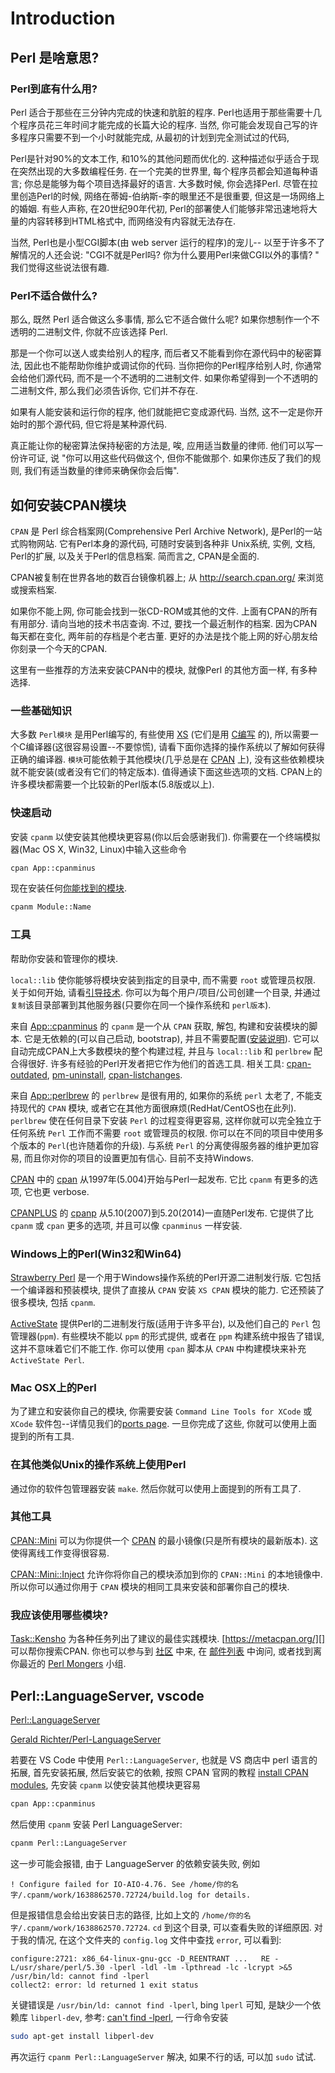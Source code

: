 # Introduction

## Perl 是啥意思?

### Perl到底有什么用?

Perl 适合于那些在三分钟内完成的快速和肮脏的程序.
Perl也适用于那些需要十几个程序员花三年时间才能完成的长篇大论的程序.
当然, 你可能会发现自己写的许多程序只需要不到一个小时就能完成, 从最初的计划到完全测试过的代码,

Perl是针对90%的文本工作, 和10%的其他问题而优化的.
这种描述似乎适合于现在突然出现的大多数编程任务.
在一个完美的世界里, 每个程序员都会知道每种语言; 你总是能够为每个项目选择最好的语言.
大多数时候, 你会选择Perl. 尽管在拉里创造Perl的时候, 网络在蒂姆-伯纳斯-李的眼里还不是很重要, 但这是一场网络上的婚姻.
有些人声称, 在20世纪90年代初, Perl的部署使人们能够非常迅速地将大量的内容转移到HTML格式中, 而网络没有内容就无法存在.

当然, Perl也是小型CGI脚本(由 web server 运行的程序)的宠儿--
以至于许多不了解情况的人还会说: "CGI不就是Perl吗? 你为什么要用Perl来做CGI以外的事情? "
我们觉得这些说法很有趣.

### Perl不适合做什么?

那么, 既然 Perl 适合做这么多事情, 那么它不适合做什么呢? 如果你想制作一个不透明的二进制文件, 你就不应该选择 Perl.

那是一个你可以送人或卖给别人的程序, 而后者又不能看到你在源代码中的秘密算法, 因此也不能帮助你维护或调试你的代码.
当你把你的Perl程序给别人时, 你通常会给他们源代码, 而不是一个不透明的二进制文件.
如果你希望得到一个不透明的二进制文件, 那么我们必须告诉你, 它们并不存在.

如果有人能安装和运行你的程序, 他们就能把它变成源代码.
当然, 这不一定是你开始时的那个源代码, 但它将是某种源代码.

真正能让你的秘密算法保持秘密的方法是, 唉, 应用适当数量的律师.
他们可以写一份许可证, 说 "你可以用这些代码做这个, 但你不能做那个. 如果你违反了我们的规则, 我们有适当数量的律师来确保你会后悔".

## 如何安装CPAN模块

`CPAN` 是 Perl 综合档案网(Comprehensive Perl Archive Network), 是Perl的一站式购物网站.
它有Perl本身的源代码, 可随时安装到各种非 Unix系统, 实例, 文档, Perl的扩展, 以及关于Perl的信息档案.
简而言之, CPAN是全面的.

CPAN被复制在世界各地的数百台镜像机器上;
从 http://search.cpan.org/ 来浏览或搜索档案.

如果你不能上网, 你可能会找到一张CD-ROM或其他的文件. 上面有CPAN的所有有用部分.
请向当地的技术书店查询. 不过, 要找一个最近制作的档案.
因为CPAN每天都在变化, 两年前的存档是个老古董.
更好的办法是找个能上网的好心朋友给你刻录一个今天的CPAN.

这里有一些推荐的方法来安装CPAN中的模块, 就像Perl 的其他方面一样, 有多种选择.

### 一些基础知识

[XS]: https://perldoc.perl.org/perlxs
[C编写]: https://en.wikipedia.org/wiki/C_(programming_language)
[CPAN]: https://www.cpan.org/

大多数 `Perl模块` 是用Perl编写的, 有些使用 [XS][] (它们是用 [C编写][] 的), 所以需要一个C编译器(这很容易设置--不要惊慌),
请看下面你选择的操作系统以了解如何获得正确的编译器.
`模块`可能依赖于其他模块(几乎总是在 [CPAN][] 上), 没有这些依赖模块就不能安装(或者没有它们的特定版本). 值得通读下面这些选项的文档.
CPAN上的许多模块都需要一个比较新的Perl版本(5.8版或以上).

### 快速启动

安装 `cpanm` 以使安装其他模块更容易(你以后会感谢我们).
你需要在一个终端模拟器(Mac OS X, Win32, Linux)中输入这些命令

```bash
cpan App::cpanminus
```

现在安装任何[你能找到的模块](https://www.cpan.org/modules/index.html).

```bash
cpanm Module::Name
```

### 工具

[App::cpanminus]: https://metacpan.org/release/App-cpanminus
[cpanm]: https://metacpan.org/dist/App-cpanminus/view/bin/cpanm
[安装说明]: https://metacpan.org/pod/App::cpanminus#INSTALLATION
[cpan-outdated]: https://metacpan.org/dist/cpan-outdated/view/script/cpan-outdated
[pm-uninstall]: https://metacpan.org/dist/App-pmuninstall/view/bin/pm-uninstall
[cpan-listchanges]: https://metacpan.org/dist/cpan-listchanges/view/script/cpan-listchanges
[App::perlbrew]: https://metacpan.org/dist/App-perlbrew
[CPAN]: https://metacpan.org/dist/CPAN
[cpan]: https://metacpan.org/dist/CPAN/view/scripts/cpan
[cpanp]: https://metacpan.org/dist/CPANPLUS/view/bin/cpanp
[CPANPLUS]: https://metacpan.org/dist/CPANPLUS

帮助你安装和管理你的模块.

`local::lib` 使你能够将模块安装到指定的目录中, 而不需要 `root` 或管理员权限.
关于如何开始, 请看[引导技术](https://metacpan.org/pod/local::lib#The-bootstrapping-technique).
你可以为每个用户/项目/公司创建一个目录, 并通过`复制`该目录部署到其他服务器(只要你在同一个操作系统和 `perl版本`).

来自 [App::cpanminus][] 的 `cpanm` 是一个从 `CPAN` 获取, 解包, 构建和安装模块的脚本.
它是无依赖的(可以自己启动, bootstrap), 并且不需要配置([安装说明][]).
它可以自动完成CPAN上大多数模块的整个构建过程, 并且与 `local::lib` 和 `perlbrew` 配合得很好.
许多有经验的Perl开发者把它作为他们的首选工具.
相关工具: [cpan-outdated][], [pm-uninstall][], [cpan-listchanges][].

来自 [App::perlbrew][] 的 `perlbrew` 是很有用的,
如果你的系统 `perl` 太老了, 不能支持现代的 `CPAN` 模块, 或者它在其他方面很麻烦(RedHat/CentOS也在此列).
`perlbrew` 使在任何目录下安装 `Perl` 的过程变得更容易, 这样你就可以完全独立于任何系统 `Perl` 工作而不需要 `root` 或管理员的权限.
你可以在不同的项目中使用多个版本的 `Perl`(也许随着你的升级).
与系统 `Perl` 的分离使得服务器的维护更加容易, 而且你对你的项目的设置更加有信心. 目前不支持Windows.

[CPAN][] 中的 [cpan] 从1997年(5.004)开始与Perl一起发布. 它比 `cpanm` 有更多的选项, 它也更 verbose.

[CPANPLUS][] 的 [cpanp][] 从5.10(2007)到5.20(2014)一直随Perl发布.
它提供了比 `cpanm` 或 `cpan` 更多的选项, 并且可以像 `cpanminus` 一样安装.

### Windows上的Perl(Win32和Win64)

[Strawberry Perl]: https://strawberryperl.com/
[ActiveState]: https://www.activestate.com/products/perl/

[Strawberry Perl][] 是一个用于Windows操作系统的Perl开源二进制发行版.
它包括一个编译器和预装模块, 提供了直接从 `CPAN` 安装 `XS CPAN` 模块的能力. 它还预装了很多模块, 包括 `cpanm`.

[ActiveState][] 提供Perl的二进制发行版(适用于许多平台), 以及他们自己的 `Perl` 包管理器(`ppm`).
有些模块不能以 `ppm` 的形式提供, 或者在 `ppm` 构建系统中报告了错误, 这并不意味着它们不能工作.
你可以使用 `cpan` 脚本从 `CPAN` 中构建模块来补充 `ActiveState Perl`.

### Mac OSX上的Perl

为了建立和安装你自己的模块, 你需要安装 `Command Line Tools for XCode` 或  `XCode` 软件包--详情见我们的[ports page](https://www.cpan.org/ports/binaries.html#mac_osx).
一旦你完成了这些, 你就可以使用上面提到的所有工具.

### 在其他类似Unix的操作系统上使用Perl

通过你的软件包管理器安装 `make`. 然后你就可以使用上面提到的所有工具了.

### 其他工具

[CPAN::Mini]: https://metacpan.org/dist/CPAN-Mini
[CPAN::Mini::Inject]: https://metacpan.org/release/CPAN-Mini-Inject/

[CPAN::Mini][] 可以为你提供一个 [CPAN][] 的最小镜像(只是所有模块的最新版本). 这使得离线工作变得很容易.

[CPAN::Mini::Inject][] 允许你将你自己的模块添加到你的 `CPAN::Mini` 的本地镜像中.
所以你可以通过你用于 `CPAN` 模块的相同工具来安装和部署你自己的模块.

### 我应该使用哪些模块?

[Task::Kensho]: https://metacpan.org/release/Task-Kensho
[https://metacpan.org/]: https://metacpan.org//
[社区]: https://www.perl.org/community.html
[邮件列表]: https://lists.perl.org/
[Perl Mongers]: https://www.pm.org/

[Task::Kensho][] 为各种任务列出了建议的最佳实践模块.
[https://metacpan.org/][] 可以帮你搜索CPAN.
你也可以参与到 [社区][] 中来, 在 [邮件列表][] 中询问, 或者找到离你最近的 [Perl Mongers][] 小组.

## Perl::LanguageServer, vscode

[Perl::LanguageServer](https://marketplace.visualstudio.com/items?itemName=richterger.perl&ssr=false#overview)

[ Gerald Richter/Perl-LanguageServer](https://metacpan.org/pod/Perl::LanguageServer)

若要在 VS Code 中使用 `Perl::LanguageServer`, 也就是 VS 商店中 perl 语言的拓展,
首先安装拓展, 然后安装它的依赖, 按照 CPAN 官网的教程 [install CPAN modules](https://www.cpan.org/modules/INSTALL.html),
先安装 `cpanm` 以使安装其他模块更容易

```bash
cpan App::cpanminus
```

然后使用 `cpanm`  安装 Perl LanguageServer:

```bash
cpanm Perl::LanguageServer
```

这一步可能会报错, 由于 LanguageServer 的依赖安装失败, 例如

    ! Configure failed for IO-AIO-4.76. See /home/你的名字/.cpanm/work/1638862570.72724/build.log for details.

但是报错信息会给出安装日志的路径, 比如上文的 `/home/你的名字/.cpanm/work/1638862570.72724`.
`cd` 到这个目录, 可以查看失败的详细原因. 对于我的情况, 在这个文件夹的 `config.log` 文件中查找 `error`, 可以看到:

```log
configure:2721: x86_64-linux-gnu-gcc -D_REENTRANT ...   RE -L/usr/share/perl/5.30 -lperl -ldl -lm -lpthread -lc -lcrypt >&5
/usr/bin/ld: cannot find -lperl
collect2: error: ld returned 1 exit status
```

关键错误是 `/usr/bin/ld: cannot find -lperl`, bing `lperl` 可知, 是缺少一个依赖库 `libperl-dev`,
参考: [can't find -lperl](https://blog.csdn.net/jianzhibeihang/article/details/4042702), 一行命令安装

```bash
sudo apt-get install libperl-dev
```

再次运行 `cpanm Perl::LanguageServer` 解决, 如果不行的话, 可以加 `sudo` 试试.
